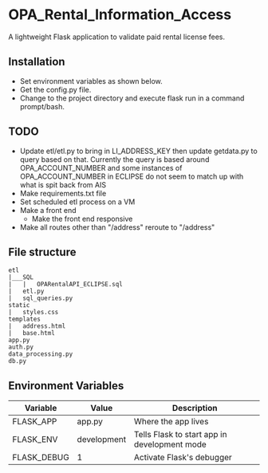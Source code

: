# OPA_Rental_Information_Access
A lightweight Flask application to validate paid rental license fees.

## Installation
- Set environment variables as shown below.
- Get the config.py file.
- Change to the project directory and execute flask run in a command prompt/bash.

## TODO
- Update etl/etl.py to bring in LI_ADDRESS_KEY then update getdata.py to query based on that. Currently the query is based around OPA_ACCOUNT_NUMBER and some instances of OPA_ACCOUNT_NUMBER in ECLIPSE do not seem to match up with what is spit back from AIS
- Make requirements.txt file
- Set scheduled etl process on a VM
- Make a front end
  - Make the front end responsive
- Make all routes other than "/address" reroute to "/address"

## File structure
```
etl
|___SQL
|   |   OPARentalAPI_ECLIPSE.sql
|   etl.py
|   sql_queries.py
static
|   styles.css
templates
|   address.html
|   base.html
app.py
auth.py
data_processing.py
db.py
```
## Environment Variables
| Variable     | Value                       | Description                                      |
| ------------ | --------------------------- | ------------------------------------------------ |
| FLASK_APP    | app.py                      | Where the app lives                              |
| FLASK_ENV    | development                 | Tells Flask to start app in development mode     |
| FLASK_DEBUG  | 1                           | Activate Flask's debugger                        |

